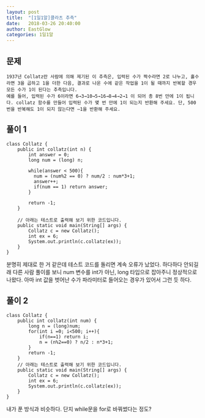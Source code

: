 ```yaml
---
layout: post
title:  "[1일1알]콜라츠 추측"
date:   2018-03-26 20:40:00
author: EastGlow
categories: 1일1알
---
```

## 문제
```
1937년 Collatz란 사람에 의해 제기된 이 추측은, 입력된 수가 짝수라면 2로 나누고, 홀수라면 3을 곱하고 1을 더한 다음, 결과로 나온 수에 같은 작업을 1이 될 때까지 반복할 경우 모든 수가 1이 된다는 추측입니다.  
예를 들어, 입력된 수가 6이라면 6→3→10→5→16→8→4→2→1 이 되어 총 8번 만에 1이 됩니다. collatz 함수를 만들어 입력된 수가 몇 번 만에 1이 되는지 반환해 주세요. 단, 500번을 반복해도 1이 되지 않는다면 –1을 반환해 주세요.
```

## 풀이 1
~~~
class Collatz {
	public int collatz(int n) {
        int answer = 0;
        long num = (long) n;

        while(answer < 500){
          num = (num%2 == 0) ? num/2 : num*3+1;
          answer++;
          if(num == 1) return answer;
        }

        return -1;
	}

	// 아래는 테스트로 출력해 보기 위한 코드입니다.
	public static void main(String[] args) {
		Collatz c = new Collatz();
		int ex = 6;
		System.out.println(c.collatz(ex));
	}
}
~~~
분명히 제대로 한 거 같은데 테스트 코드를 돌리면 계속 오류가 났었다. 하다하다 안되길래 다른 사람 풀이를 보니 num 변수를 int가 아닌, long 타입으로 잡아주니 정상적으로 나왔다. 아마 int 값을 벗어난 수가 파라미터로 들어오는 경우가 있어서 그런 듯 하다.


## 풀이 2
~~~
class Collatz {
    public int collatz(int num) {
        long n = (long)num;
        for(int i =0; i<500; i++){      
            if(n==1) return i;
            n = (n%2==0) ? n/2 : n*3+1;            
        }
        return -1;
    }
    // 아래는 테스트로 출력해 보기 위한 코드입니다.
    public static void main(String[] args) {
        Collatz c = new Collatz();
        int ex = 6;
        System.out.println(c.collatz(ex));
    }
}
~~~
내가 푼 방식과 비슷하다. 단지 while문을 for로 바꿔썼다는 정도?